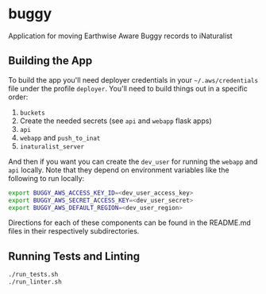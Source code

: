 # buggy
Application for moving Earthwise Aware Buggy records to iNaturalist

## Building the App
To build the app you'll need deployer credentials in your `~/.aws/credentials` file under the profile `deployer`. You'll need to build things out in a specific order:
1. `buckets`
2. Create the needed secrets (see `api` and `webapp` flask apps)
3. `api`
4. `webapp` and `push_to_inat`
5. `inaturalist_server`

And then if you want you can create the `dev_user` for running the `webapp` and `api` locally. Note that they depend on environment variables like the following to run locally:
```bash
export BUGGY_AWS_ACCESS_KEY_ID=<dev_user_access_key>
export BUGGY_AWS_SECRET_ACCESS_KEY=<dev_user_secret>
export BUGGY_AWS_DEFAULT_REGION=<dev_user_region>
```

Directions for each of these components can be found in the README.md files in their respectively subdirectories.

## Running Tests and Linting
```bash
./run_tests.sh
./run_linter.sh
```